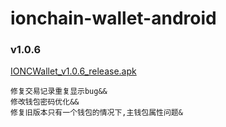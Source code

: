 # ionchain-wallet-android
### v1.0.6    
[IONCWallet_v1.0.6_release.apk](https://www.ionchain.org/download/IONCWallet_v1.0.6_release.apk)
```
修复交易记录重复显示bug&&
修改钱包密码优化&&
修复旧版本只有一个钱包的情况下,主钱包属性问题&
```


